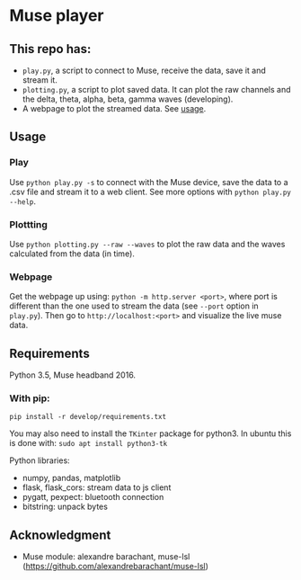 # Muse player

## This repo has:
* `play.py`, a script to connect to Muse, receive the data, save it and stream it.
* `plotting.py`, a script to plot saved data. It can plot the raw channels and the delta, theta, alpha, beta, gamma waves (developing).
* A webpage to plot the streamed data. See [usage](#usage).



<a name="usage" />

## Usage

### Play
Use `python play.py -s` to connect with the Muse device, save the data to a .csv file and stream it to a web client. See more options with `python play.py --help`.

### Plottting
Use `python plotting.py --raw --waves` to plot the raw data and the waves calculated from the data (in time).

### Webpage
Get the webpage up using: `python -m http.server <port>`, where port is different than the one used to stream the data (see `--port` option in `play.py`). Then go to `http://localhost:<port>` and visualize the live muse data.



## Requirements
Python 3.5, Muse headband 2016.

### With pip:
`pip install -r develop/requirements.txt`

You may also need to install the `TKinter` package for python3. In ubuntu this is done with:
`sudo apt install python3-tk`


Python libraries:
* numpy, pandas, matplotlib
* flask, flask_cors: stream data to js client
* pygatt, pexpect: bluetooth connection
* bitstring: unpack bytes



## Acknowledgment
* Muse module: alexandre barachant, muse-lsl (https://github.com/alexandrebarachant/muse-lsl)
